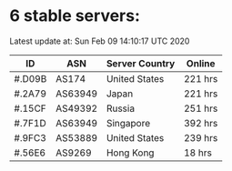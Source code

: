 # 6 stable servers:

Latest update at: Sun Feb 09 14:10:17 UTC 2020

| ID | ASN | Server Country | Online |
| -- | --- | -------------- | ------ |
| #.D09B | AS174 | United States | 221 hrs |
| #.2A79 | AS63949 | Japan | 221 hrs |
| #.15CF | AS49392 | Russia | 251 hrs |
| #.7F1D | AS63949 | Singapore | 392 hrs |
| #.9FC3 | AS53889 | United States | 239 hrs |
| #.56E6 | AS9269 | Hong Kong | 18 hrs |

